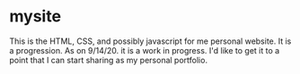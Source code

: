 # mysite
This is the HTML, CSS, and possibly javascript for me personal website. It is a progression. As on 9/14/20. it is a work in progress. I'd like to get it to a point that I can start sharing as my personal portfolio.
